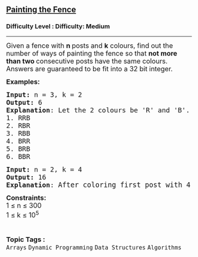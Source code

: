 <h2><a href="https://www.geeksforgeeks.org/problems/painting-the-fence3727/1?page=3&category=Dynamic%20Programming&sortBy=submissions">Painting the Fence</a></h2><h3>Difficulty Level : Difficulty: Medium</h3><hr><div class="problems_problem_content__Xm_eO"><p><span style="font-size: 18px;">Given a fence with <strong>n </strong>posts and <strong>k</strong> colours, find out the number of ways of painting the fence so that <strong>not more than two </strong>consecutive posts have the same colours</span><span style="font-size: 18px;"><span style="font-size: 18px;">.<br>Answers are guaranteed to be fit into a 32 bit integer.</span></span></p>
<p><span style="font-size: 18px;"><strong>Examples:</strong></span></p>
<pre><span style="font-size: 18px;"><strong>Input: </strong>n = 3, k = 2 
<strong>Output:</strong> 6
<strong>Explanation</strong>: Let the 2 colours be 'R' and 'B'. </span><span style="font-size: 18px;"><span style="font-size: 18px;">We have following possible combinations:<br>1. RRB
2. RBR
3. RBB
4. BRR
5. BRB
6. BBR</span></span></pre>
<pre><span style="font-size: 18px;"><strong>Input: </strong>n = 2, k = 4 
<strong>Output:</strong> 16
<strong>Explanation</strong>: </span><span style="font-size: 14pt;">After coloring first post with 4 possible combinations, you can still color </span><span style="font-size: 14pt;">next posts with all 4 colors. Total possible </span><span style="font-size: 14pt;">combinations will be 4x4=16</span></pre>
<p><span style="font-size: 18px;"><strong>Constraints:</strong><br>1 ≤ n ≤ 300<br>1 ≤ k ≤ 10<sup>5</sup><br></span></p></div><br><p><span style=font-size:18px><strong>Topic Tags : </strong><br><code>Arrays</code>&nbsp;<code>Dynamic Programming</code>&nbsp;<code>Data Structures</code>&nbsp;<code>Algorithms</code>&nbsp;